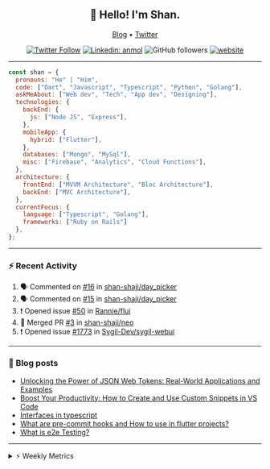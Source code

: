 <h2 align="center">👋 Hello! I'm Shan.</h2>
<p align="center">
  <a href="https://medium.com/feed/@shan-shaji">Blog</a> •
  <a href="https://twitter.com/intent/follow?screen_name=shan__shaji">Twitter</a>
</p>

<p align="center"><a href="https://twitter.com/intent/follow?screen_name=shan__shaji"><img src="https://img.shields.io/twitter/follow/shan__shaji?style=flat" alt="Twitter Follow"></a>
<a href="https://www.linkedin.com/in/shan-shaji/"><img src="https://img.shields.io/badge/shan-shaji?style=flat-square&amp;logo=Linkedin&amp;logoColor=white&amp;link=https://www.linkedin.com/in/shan-shaji/" alt="Linkedin: anmol"></a>
<img src="https://img.shields.io/github/followers/shan-shaji?label=Follow&amp;style=social" alt="GitHub followers">
<a href="http://shan-shaji.github.io/"><img src="https://img.shields.io/badge/Website-46a2f1.svg?&amp;style=flat-square&amp;logo=Google-Chrome&amp;logoColor=white&amp;link=http://shan-shaji.github.io/" alt="website"></a></p>

<hr>

```javascript
const shan = {
  pronouns: "He" | "Him",
  code: ["Dart", "Javascript", "Typescript", "Python", "Golang"],
  askMeAbout: ["Web dev", "Tech", "App dev", "Designing"],
  technologies: {
    backEnd: {
      js: ["Node JS", "Express"],
    },
    mobileApp: {
      hybrid: ["Flutter"],
    },
    databases: ["Mongo", "MySql"],
    misc: ["Firebase", "Analytics", "Cloud Functions"],
  },
  architecture: {
    frontEnd: ["MVVM Architecture", "Bloc Architecture"],
    backEnd: ["MVC Architecture"],
  },
  currentFocus: {
    language: ["Typescript", "Golang"],
    frameworks: ["Ruby on Rails"]
  },
};
```

---

### ⚡ Recent Activity

<!--START_SECTION:activity-->
1. 🗣 Commented on [#16](https://github.com/shan-shaji/day_picker/issues/16) in [shan-shaji/day_picker](https://github.com/shan-shaji/day_picker)
2. 🗣 Commented on [#15](https://github.com/shan-shaji/day_picker/issues/15) in [shan-shaji/day_picker](https://github.com/shan-shaji/day_picker)
3. ❗️ Opened issue [#50](https://github.com/Rannie/flui/issues/50) in [Rannie/flui](https://github.com/Rannie/flui)
4. 🎉 Merged PR [#3](https://github.com/shan-shaji/neo/pull/3) in [shan-shaji/neo](https://github.com/shan-shaji/neo)
5. ❗️ Opened issue [#1773](https://github.com/Sygil-Dev/sygil-webui/issues/1773) in [Sygil-Dev/sygil-webui](https://github.com/Sygil-Dev/sygil-webui)
<!--END_SECTION:activity-->

---

### 📕 Blog posts

<!-- BLOG-POST-LIST:START -->
- [Unlocking the Power of JSON Web Tokens: Real-World Applications and Examples](https://dev.to/shanshaji/unlocking-the-power-of-json-web-tokens-real-world-applications-and-examples-1m30)
- [Boost Your Productivity: How to Create and Use Custom Snippets in VS Code](https://dev.to/shanshaji/boost-your-productivity-how-to-create-and-use-custom-snippets-in-vs-code-5bbo)
- [Interfaces in typescript](https://dev.to/shanshaji/interfaces-in-typescript-55f8)
- [What are pre-commit hooks and How to use in flutter projects?](https://dev.to/shanshaji/what-are-pre-commit-hooks-and-how-to-use-in-flutter-projects-4c0m)
- [What is e2e Testing?](https://dev.to/shanshaji/what-is-e2e-testing-1eg0)
<!-- BLOG-POST-LIST:END -->

<hr>
<details>
    <summary>⚡ Weekly Metrics</summary>
    <p>
    
<!--START_SECTION:waka-->
![Code Time](http://img.shields.io/badge/Code%20Time-2%2C015%20hrs%2022%20mins-blue)

![Profile Views](http://img.shields.io/badge/Profile%20Views-76-blue)

**🐱 My GitHub Data** 

> 📦 ? Used in GitHub's Storage 
 > 
> 🏆 281 Contributions in the Year 2023
 > 
> 💼 Opted to Hire
 > 
> 📜 131 Public Repositories 
 > 
> 🔑 0 Private Repositories 
 > 
**I'm a Night 🦉** 

```text
🌞 Morning                4046 commits        ███░░░░░░░░░░░░░░░░░░░░░░   10.82 % 
🌆 Daytime                10014 commits       ███████░░░░░░░░░░░░░░░░░░   26.78 % 
🌃 Evening                17460 commits       ████████████░░░░░░░░░░░░░   46.68 % 
🌙 Night                  5880 commits        ████░░░░░░░░░░░░░░░░░░░░░   15.72 % 
```
📅 **I'm Most Productive on Thursday** 

```text
Monday                   5231 commits        ███░░░░░░░░░░░░░░░░░░░░░░   13.99 % 
Tuesday                  5899 commits        ████░░░░░░░░░░░░░░░░░░░░░   15.77 % 
Wednesday                4693 commits        ███░░░░░░░░░░░░░░░░░░░░░░   12.55 % 
Thursday                 8076 commits        █████░░░░░░░░░░░░░░░░░░░░   21.59 % 
Friday                   6358 commits        ████░░░░░░░░░░░░░░░░░░░░░   17.00 % 
Saturday                 3500 commits        ██░░░░░░░░░░░░░░░░░░░░░░░   09.36 % 
Sunday                   3643 commits        ██░░░░░░░░░░░░░░░░░░░░░░░   09.74 % 
```


📊 **This Week I Spent My Time On** 

```text
🕑︎ Time Zone: Asia/Kolkata

💬 Programming Languages: 
TypeScript               3 hrs 16 mins       ███████░░░░░░░░░░░░░░░░░░   28.46 % 
Dart                     2 hrs 44 mins       ██████░░░░░░░░░░░░░░░░░░░   23.75 % 
Bash                     1 hr 7 mins         ██░░░░░░░░░░░░░░░░░░░░░░░   09.75 % 
YAML                     1 hr 6 mins         ██░░░░░░░░░░░░░░░░░░░░░░░   09.59 % 
ERB                      1 hr 3 mins         ██░░░░░░░░░░░░░░░░░░░░░░░   09.24 % 

🔥 Editors: 
VS Code                  7 hrs 41 mins       █████████████████░░░░░░░░   66.66 % 
Android Studio           3 hrs 50 mins       ████████░░░░░░░░░░░░░░░░░   33.34 % 

🐱‍💻 Projects: 
turbo-flutter            3 hrs 50 mins       ████████░░░░░░░░░░░░░░░░░   33.34 % 
shan-shaji.github.io     3 hrs 28 mins       ████████░░░░░░░░░░░░░░░░░   30.16 % 
ruby-blog                1 hr 54 mins        ████░░░░░░░░░░░░░░░░░░░░░   16.57 % 
leerob.io                1 hr 28 mins        ███░░░░░░░░░░░░░░░░░░░░░░   12.84 % 
shan's Blog              19 mins             █░░░░░░░░░░░░░░░░░░░░░░░░   02.75 % 

💻 Operating System: 
Mac                      11 hrs 17 mins      ████████████████████████░   97.95 % 
Linux                    14 mins             █░░░░░░░░░░░░░░░░░░░░░░░░   02.05 % 
```

**I Mostly Code in Dart** 

```text
Dart                     52 repos            ███████████░░░░░░░░░░░░░░   45.61 % 
Python                   5 repos             █░░░░░░░░░░░░░░░░░░░░░░░░   04.39 % 
Ruby                     3 repos             █░░░░░░░░░░░░░░░░░░░░░░░░   02.63 % 
Go                       3 repos             █░░░░░░░░░░░░░░░░░░░░░░░░   02.63 % 
Shell                    1 repo              ░░░░░░░░░░░░░░░░░░░░░░░░░   00.88 % 
```




 Last Updated on 05/05/2023 18:46:57 UTC
<!--END_SECTION:waka-->

</p>
 </details>
